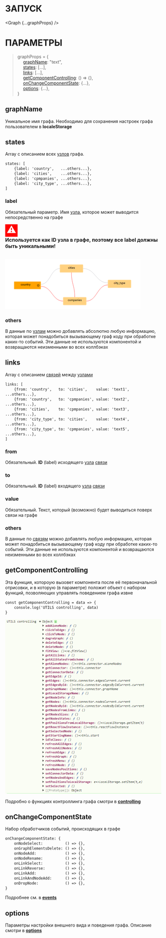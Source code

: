# ЗАПУСК

####
<Graph {...graphProps} />
####

# ПАРАМЕТРЫ

> graphProps = {\
&emsp;    [graphName](GRAPH.md#graphname): "text",\
&emsp;    [states](GRAPH.md#states): [...],\
&emsp;    [links](GRAPH.md#links): [...],\
&emsp;    [getComponentControlling](GRAPH.md#getcomponentcontrolling): () => {},\
&emsp;    [onChangeComponentState](GRAPH.md#onchangecomponentstate): {...},\
&emsp;    [options](GRAPH.md#options): {...},\
}


## graphName
Уникальное имя графа. Необходимо для сохранения настроек графа пользователем в **localeStorage**

## states
Array с описанием всех [узлов](thesaurus.md#узел-графа) графа.

````
states: [
    {label: 'country',   ...others...},
    {label: 'cities',    ...others...},
    {label: 'cpmpanies', ...others...},
    {label: 'city_type', ...others...},
]
````
### label
Обязательный параметр. Имя [узла](thesaurus.md#узел-графа), 
которое может выводится непосредственно на графе


<span style="display: flex; justify-content: center; align-items: center; width: 20px; height: 15px; color: white; font-size: 30px; background: blue; background: red; padding: 10px; 0; background-position: center; padding-bottom: 15px">⚠</span>
<span style="font-size: 16px; font-weight: bold;">
Используется как **ID** узла в графе, поэтому все **label** должны быть уникальными!
</span>
&emsp;\
&emsp;


![](img/image-2.png)

### others
В данные по [узлам](thesaurus.md#узел-графа) можно 
добавлять абсолютно любую информацию, которая может понадобиться
вызывающему граф коду при обработке каких-то событий. Эти данные не используются
компонентой и возвращаются неизменными во всех коллбэках

## links
Array с описанием [связей](thesaurus.md#связь-графа) между [узлами](thesaurus.md#узел-графа)

````
links: [
    {from: 'country',   to: 'cities',    value: 'text1', ...others...},
    {from: 'country',   to: 'cpmpanies', value: 'text2', ...others...},
    {from: 'cities',    to: 'cpmpanies', value: 'text3', ...others...},
    {from: 'city_type', to: 'cities',    value: 'text4', ...others...},
    {from: 'city_type', to: 'cpmpanies', value: 'text5', ...others...},
]
````
### from
Обязательный. **ID** (label) исходящего [узла](thesaurus.md#узел-графа) [связи](thesaurus.md#связь-графа)
### to
Обязательный. **ID** (label) входящего [узла](thesaurus.md#узел-графа) [связи](thesaurus.md#связь-графа)
### value
Обязательный. Текст, который (возможно) будет выводиться поверх связи на графе
### others
В данные по [связям](thesaurus.md#связь-графа) можно добавлять
любую информацию, которая может понадобиться
вызывающему граф коду при обработке каких-то событий. Эти данные не используются
компонентой и возвращаются неизменными во всех коллбэках

## getComponentControlling
Эта функция, котороую вызовет компонента после её первоначальной отрисовки,
и в которую (в параметре) положит объект с набором функций, позволяющих управлять поведением
графа извне
````
const getComponentControlling = data => {
    console.log('UTILS controlling', data)
}
````
![](img/image.png)

Подробно о функциях контроллинга графа смотри в **[controlling](controlling.md)**

## onChangeComponentState
Набор обработчиков событий, происходящих в графе
````
onChangeComponentState: {
    onNodeSelect:          () => {},
    onGraphElementsDelete: () => {},
    onNodeAdd:             () => {},
    onNodeRename:          () => {},
    onLinkSelect:          () => {},
    onLinkReverse:         () => {},
    onLinkAdd:             () => {},
    onLinkAndNodeAdd:      () => {},
    onDropNode:            () => {},
}
````

Подробнее см. в **[events](events.md)**


## options
Параметры настройки внешнего вида и поведения графа. 
Описание смотри в **[options](options.md)**
>
&emsp;\
&emsp;\
&emsp;\
&emsp;\
&emsp;\
&emsp;\
&emsp;\
&emsp;\
&emsp;\
&emsp;\
&emsp;\
&emsp;\
&emsp;\
&emsp;\
&emsp;\
&emsp;\
&emsp;\
&emsp;\
&emsp;\
&emsp;\
&emsp;\
&emsp;\
&emsp;\
&emsp;\
&emsp;\
&emsp;\
&emsp;\
&emsp;\
&emsp;\
&emsp;\
&emsp;\
&emsp;\
&emsp;\
&emsp;\
&emsp;\
&emsp;\
&emsp;\
&emsp;\
&emsp;\
&emsp;\
&emsp;\
&emsp;\
&emsp;\
&emsp;\
&emsp;\
&emsp;\
&emsp;\
&emsp;\
&emsp;\
&emsp;\
&emsp;\
&emsp;\
&emsp;

